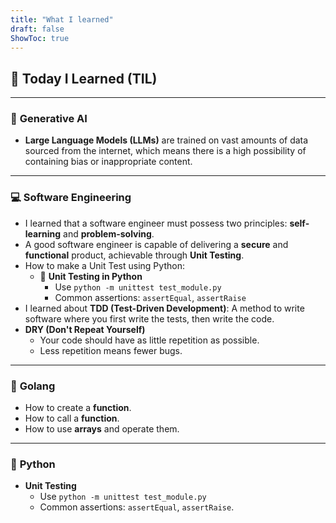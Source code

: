 ```yaml
---
title: "What I learned"
draft: false
ShowToc: true
---
```


## 🌟 **Today I Learned (TIL)**

---

### 🤖 **Generative AI**

- **Large Language Models (LLMs)** are trained on vast amounts of data sourced from the internet, which means there is a high possibility of containing bias or inappropriate content.

---

### 💻 **Software Engineering**

- I learned that a software engineer must possess two principles: **self-learning** and **problem-solving**.
- A good software engineer is capable of delivering a **secure** and **functional** product, achievable through **Unit Testing**.
- How to make a Unit Test using Python:
  - 🐍 **Unit Testing in Python**
    - Use `python -m unittest test_module.py`
    - Common assertions: `assertEqual`, `assertRaise`
- I learned about **TDD (Test-Driven Development)**: A method to write software where you first write the tests, then write the code.
- **DRY (Don't Repeat Yourself)**
  - Your code should have as little repetition as possible.
  - Less repetition means fewer bugs.

---

### 📘 **Golang**

- How to create a **function**.
- How to call a **function**.
- How to use **arrays** and operate them.

---

### 🐍 **Python**

- **Unit Testing**
  - Use `python -m unittest test_module.py`
  - Common assertions: `assertEqual`, `assertRaise`.
